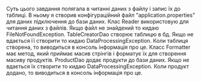 Суть цього завдання полягала в читанні даних з файлу і запис їх до таблиці. 
В ньому я створив конфігураційний файл "application.properties" для даних підключення до бази даних. 
Клас Reader використовую для читання даних з файлів. Якщо файл не знайдений то кидаю FileNotFoundException. 
TableCreatorDao створює таблицю в бд. Якщо не вдається її створити то кидаю DataProcessingException. 
Коли таблиця створена, то виводиться в консоль інформація про це. 
Класс Formatter має метод, який приймає масив стрінгів і форматує їх для створення масиву продуктів. 
ProductDao додає продукти до бази даних. Якщо не вдається їх створити то кидаю DataProcessingException. 
Коли продукт додано, то виводиться в консоль інформація про це.
